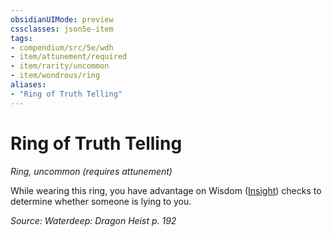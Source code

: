 ```yaml
---
obsidianUIMode: preview
cssclasses: json5e-item
tags:
- compendium/src/5e/wdh
- item/attunement/required
- item/rarity/uncommon
- item/wondrous/ring
aliases: 
- "Ring of Truth Telling"
---
```

# Ring of Truth Telling
*Ring, uncommon (requires attunement)*  


While wearing this ring, you have advantage on Wisdom ([Insight](/Systems/5e/rules/skills.md#Insight)) checks to determine whether someone is lying to you.

*Source: Waterdeep: Dragon Heist p. 192*